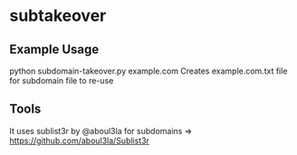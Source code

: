 # subtakeover

## Example Usage

python subdomain-takeover.py example.com
Creates example.com.txt file for subdomain file to re-use


## Tools

It uses sublist3r by @aboul3la for subdomains => https://github.com/aboul3la/Sublist3r


